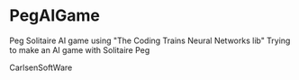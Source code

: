 # PegAIGame
Peg Solitaire AI game using "The Coding Trains Neural Networks lib"
Trying to make an AI game with Solitaire Peg

CarlsenSoftWare
